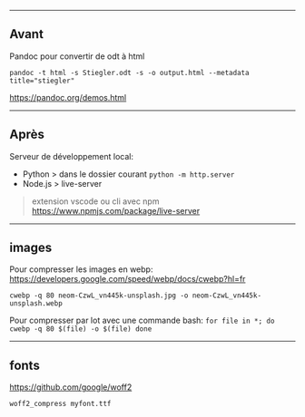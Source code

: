 
-----
Avant
-----

Pandoc pour convertir de odt à html

`pandoc -t html -s Stiegler.odt -s -o output.html --metadata title="stiegler" `

https://pandoc.org/demos.html

-----
Après
-----

Serveur de développement local:
- Python > dans le dossier courant `python -m http.server`
- Node.js > live-server
> extension vscode ou cli avec npm
https://www.npmjs.com/package/live-server


------
images
------

Pour compresser les images en webp:
https://developers.google.com/speed/webp/docs/cwebp?hl=fr

`cwebp -q 80 neom-CzwL_vn445k-unsplash.jpg -o neom-CzwL_vn445k-unsplash.webp`

Pour compresser par lot avec une commande bash:
`for file in *; do
cwebp -q 80 $(file) -o $(file)
done`


------
fonts
------
https://github.com/google/woff2

`woff2_compress myfont.ttf`
